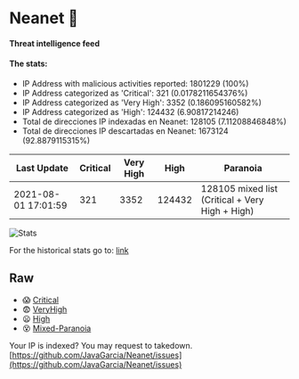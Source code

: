 # Neanet :hocho:
#### Threat intelligence feed
#### The stats:

- IP Address with malicious activities reported: 1801229 (100%)
- IP Address categorized as 'Critical':  321 (0.0178211654376%)
- IP Address categorized as 'Very High':  3352 (0.186095160582%)
- IP Address categorized as 'High':  124432 (6.90817214246)
- Total de direcciones IP indexadas en Neanet:  128105 (7.11208846848%)
- Total de direcciones IP descartadas en Neanet:  1673124 (92.8879115315%)

| Last Update | Critical | Very High | High | Paranoia |
| --- | --- | --- | --- | --- |
| 2021-08-01 17:01:59 | 321 | 3352 | 124432 | 128105 mixed list (Critical + Very High + High)|

![Stats](https://docs.google.com/spreadsheets/d/e/2PACX-1vSnaNMIXVabIpDJjufMlzH7poXnshF3mgd8Is1g9ytUEzVsP5my4Trn8f-xkoLLQ38xpL3HtmUexLo6/pubchart?oid=501124687&format=image)

For the historical stats go to: [link](/stats.csv)
## Raw
- :scream: [Critical](https://raw.githubusercontent.com/JavaGarcia/Neanet/master/blacklists/neanet_critical.txt)
- :fearful: [VeryHigh](https://raw.githubusercontent.com/JavaGarcia/Neanet/master/blacklists/neanet_veryHigh.txtt)
- :frowning: [High](https://raw.githubusercontent.com/JavaGarcia/Neanet/master/blacklists/neanet_high.txt)
- :dizzy_face: [Mixed-Paranoia](https://raw.githubusercontent.com/JavaGarcia/Neanet/master/blacklists/neanet_all.txt)


Your IP is indexed? You may request to takedown. [https://github.com/JavaGarcia/Neanet/issues](https://github.com/JavaGarcia/Neanet/issues)



































































































































































































































































































































































































































































































































































































































































































































































































































































































































































































































































































































































































































































































































































































































































































































































































































































































































































































































































































































































































































































































































































































































































































































































































































































































































































































































































































































































































































































































































































































































































































































































































































































































































































































































































































































































































































































































































































































































































































































































































































































































































































































































































































































































































































































































































































































































































































































































































































































































































































































































































































































































































































































































































































































































































































































































































































































































































































































































































































































































































































































































































































































































































































































































































































































































































































































































































































































































































































































































































































































































































































































































































































































































































































































































































































































































































































































































































































































































































































































































































































































































































